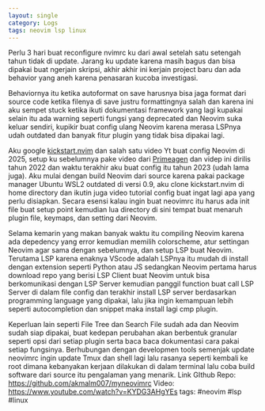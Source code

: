 ```yaml
---
layout: single
category: Logs
tags: neovim lsp linux
---
```

Perlu 3 hari buat reconfigure nvimrc ku dari awal setelah satu setengah tahun tidak di update. Jarang ku update karena masih bagus dan bisa dipakai buat ngerjain skripsi, akhir akhir ini kerjain project baru dan ada behavior yang aneh karena penasaran kucoba investigasi. 

Behaviornya itu ketika autoformat on save harusnya bisa jaga format dari source code ketika filenya di save justru formattingnya salah dan karena ini aku sempet stuck ketika ikuti dokumentasi framework yang lagi kupakai selain itu ada warning seperti fungsi yang deprecated dan Neovim suka keluar sendiri, kupikir buat config ulang Neovim karena merasa LSPnya udah outdated dan banyak fitur plugin yang tidak bisa dipakai lagi.

Aku google [kickstart.nvim](https://github.com/nvim-lua/kickstart.nvim) dan salah satu video Yt buat config Neovim di 2025, setup ku sebelumnya pake video dari [Primeagen](https://youtu.be/w7i4amO_zaE?si=wBBQa8UCZPE3mtkQ) dan videp ini dirilis tahun 2022 dan waktu terakhir aku buat config itu tahun 2023 (udah lama juga). Aku mulai dengan build Neovim dari source karena pakai package manager Ubuntu WSL2 outdated di versi 0.9, aku clone kickstart.nvim di home directory dan ikutin juga video tutorial config buat ingat lagi apa yang perlu disiapkan. Secara esensi kalau ingin buat neovimrc itu harus ada init file buat setup point kemudian lua directory di sini tempat buat menaruh plugin file, keymaps, dan setting dari Neovim. 

Selama kemarin yang makan banyak waktu itu compiling Neovim karena ada depedency yang error kemudian memilih colorscheme, atur settingan Neovim agar sama dengan sebelumnya, dan setup LSP buat Neovim. Terutama LSP karena enaknya VScode adalah LSPnya itu mudah di install dengan extension seperti Python atau JS sedangkan Neovim pertama harus download repo yang berisi LSP Client buat Neovim untuk bisa berkomunikasi dengan LSP Server kemudian panggil function buat call LSP Server di dalam file config dan terakhir install LSP server berdasarkan programming language yang dipakai, lalu jika ingin kemampuan lebih seperti autocompletion dan snippet maka install lagi cmp plugin.

Keperluan lain seperti File Tree dan Search File sudah ada dan Neovim sudah siap dipakai, buat kedepan perubahan akan berbentuk granular seperti opsi dari setiap plugin serta baca baca dokumentasi cara pakai setiap fungsinya. Berhubungan dengan developmen tools semenjak update neovimrc ingin update Tmux dan shell lagi lalu rasanya seperti kembali ke root dimana kebanyakan kerjaan dilakukan di dalam terminal lalu coba build software dari source itu pengalaman yang menarik.
Link
GIthub Repo: https://github.com/akmalm007/myneovimrc
Video: https://www.youtube.com/watch?v=KYDG3AHgYEs
tags: #neovim #lsp #linux
